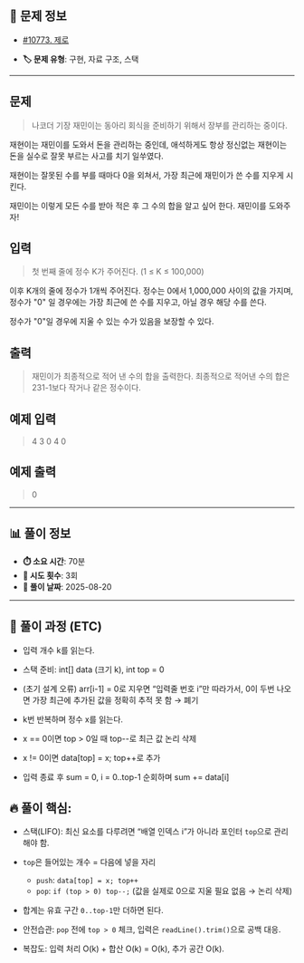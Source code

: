## 📍 문제 정보

- [#10773. 제로](https://www.acmicpc.net/problem/10773)
  <img src="https://static.solved.ac/tier_small/6.svg" width="16" height="16">

- **🏷️ 문제 유형**: 구현, 자료 구조, 스택

---

## 문제

> 나코더 기장 재민이는 동아리 회식을 준비하기 위해서 장부를 관리하는 중이다.

재현이는 재민이를 도와서 돈을 관리하는 중인데, 애석하게도 항상 정신없는 재현이는 돈을 실수로 잘못 부르는 사고를 치기 일쑤였다.

재현이는 잘못된 수를 부를 때마다 0을 외쳐서, 가장 최근에 재민이가 쓴 수를 지우게 시킨다.

재민이는 이렇게 모든 수를 받아 적은 후 그 수의 합을 알고 싶어 한다. 재민이를 도와주자!

## 입력

> 첫 번째 줄에 정수 K가 주어진다. (1 ≤ K ≤ 100,000)

이후 K개의 줄에 정수가 1개씩 주어진다. 정수는 0에서 1,000,000 사이의 값을 가지며, 정수가 "0" 일 경우에는 가장 최근에 쓴 수를 지우고, 아닐 경우 해당 수를 쓴다.

정수가 "0"일 경우에 지울 수 있는 수가 있음을 보장할 수 있다.

## 출력

> 재민이가 최종적으로 적어 낸 수의 합을 출력한다. 최종적으로 적어낸 수의 합은 231-1보다 작거나 같은 정수이다.

## 예제 입력

> 4
3
0
4
0

## 예제 출력

> 0

---

## 📊 풀이 정보

- **⏱️ 소요 시간**: 70분
- **🔄 시도 횟수**: 3회
- **📅 풀이 날짜**: 2025-08-20

---

## 💭 풀이 과정 (ETC)

- 입력 개수 k를 읽는다.

- 스택 준비: int[] data (크기 k), int top = 0

- (초기 설계 오류) arr[i-1] = 0로 지우면 “입력줄 번호 i”만 따라가서, 0이 두번 나오면 가장 최근에 추가된 값을 정확히 추적 못 함 → 폐기

- k번 반복하며 정수 x를 읽는다.

- x == 0이면 top > 0일 때 top--로 최근 값 논리 삭제

- x != 0이면 data[top] = x; top++로 추가

- 입력 종료 후 sum = 0, i = 0..top-1 순회하며 sum += data[i]


## 🔥 풀이 핵심:  

- 스택(LIFO): 최신 요소를 다루려면 “배열 인덱스 i”가 아니라 포인터 `top`으로 관리해야 함.
- `top`은 들어있는 개수 = 다음에 넣을 자리

  - `push`: `data[top] = x; top++`
  - `pop`: `if (top > 0) top--;` (값을 실제로 0으로 지울 필요 없음 → 논리 삭제)
- 합계는 유효 구간 `0..top-1`만 더하면 된다.
- 안전습관: `pop` 전에 `top > 0` 체크, 입력은 `readLine().trim()`으로 공백 대응.
- 복잡도: 입력 처리 O(k) + 합산 O(k) = O(k), 추가 공간 O(k).
